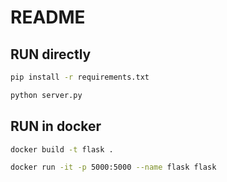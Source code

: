 # README

## RUN directly

```sh
pip install -r requirements.txt

python server.py
```

## RUN in docker

```sh
docker build -t flask .

docker run -it -p 5000:5000 --name flask flask
```